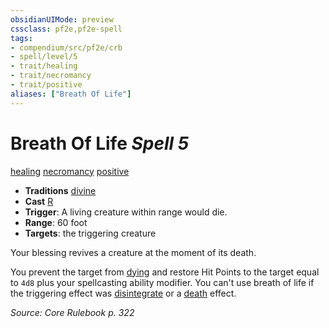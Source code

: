 ```yaml
---
obsidianUIMode: preview
cssclass: pf2e,pf2e-spell
tags:
- compendium/src/pf2e/crb
- spell/level/5
- trait/healing
- trait/necromancy
- trait/positive
aliases: ["Breath Of Life"]
---
```

# Breath Of Life *Spell 5*   
[healing](healing.md "Healing Effect Trait")  [necromancy](necromancy.md "Necromancy School Trait")  [positive](positive.md "Positive Energy & Element Trait")  

- **Traditions** [divine](divine.md "Divine Tradition Trait")
- **Cast** [R](chapter-9-playing-the-game.md#Actions "Reaction") 
- **Trigger**: A living creature within range would die.
- **Range**: 60 foot
- **Targets**: the triggering creature

Your blessing revives a creature at the moment of its death.

You prevent the target from [dying](conditions.md#Dying) and restore Hit Points to the target equal to `4d8` plus your spellcasting ability modifier. You can't use breath of life if the triggering effect was [disintegrate](disintegrate.md) or a [death](death.md "Death Effect Trait") effect.

*Source: Core Rulebook p. 322*